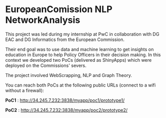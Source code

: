 # EuropeanComission NLP NetworkAnalysis

This project was led during my internship at PwC in collaboration with DG EAC and DG Informatics from the European Commission.

Their end goal was to use data and machine learning to get insights on education in Europe to help Policy Officers in their decision making.
In this context we developed two PoCs (delivered as ShinyApps) which were deployed on the Commissions' severs. 

The project involved WebScrapping, NLP and Graph Theory. 

You can reach both PoCs at the following public URLs (connect to a wifi without a firewall):

**PoC1** : http://34.245.7.232:3838/myapp/poc1/prototype1/

**PoC2** : http://34.245.7.232:3838/myapp/poc2/prototype2/

